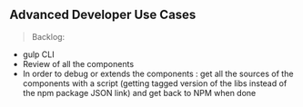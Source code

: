 ## Advanced Developer Use Cases

> Backlog:

- gulp CLI
- Review of all the components 
- In order to debug or extends the components : get all the sources of the components with a script (getting tagged version of the libs instead of the npm package JSON link) and get back to NPM when done
